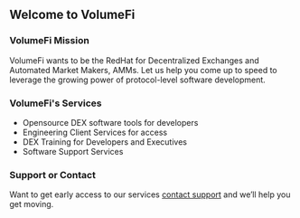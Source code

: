 ## Welcome to VolumeFi

### VolumeFi Mission
VolumeFi wants to be the RedHat for Decentralized Exchanges and Automated Market Makers, AMMs. Let us help you come up to speed to leverage the growing power of protocol-level software development.

### VolumeFi's Services
- Opensource DEX software tools for developers
- Engineering Client Services for access
- DEX Training for Developers and Executives
- Software Support Services

### Support or Contact
Want to get early access to our services [contact support](hmailto:info@volumefinance) and we’ll help you get moving.
